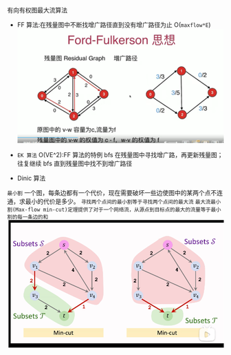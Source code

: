 有向有权图最大流算法

- FF 算法:在残量图中不断找增广路径直到没有增广路径为止 O(`maxflow*E`)
  ![增广路径:残量图中还能找到从源点到汇点的边权不为0的路径](image/note/1644934603294.png)

- `EK 算法` O(VE^2):FF 算法的特例 bfs 在残量图中寻找增广路，再更新残量图；往复继续 bfs 直到残量图中找不到增广路径
- Dinic 算法

`最小割`
一个图，每条边都有一个代价，现在需要破坏一些边使图中的某两个点不连通，求最小的代价是多少。
`寻找两个点间的最小割等于寻找两个点间的最大流`
`最大流最小割(Max-flow min-cut)定理提供了对于一个网络流，从源点到目标点的最大的流量等于最小割的每一条边的和`
![最小割并不唯一](image/note/1644915039920.png)
